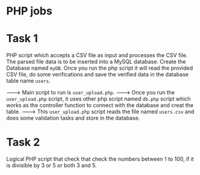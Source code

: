 # PHP jobs

# Task 1

PHP script which accepts a CSV file as input and processes the CSV file. The parsed file data is to be inserted into a MySQL database.
Create the Database named `myDB`.
Once you run the php script it will read the provided CSV file, do some verifications and save the verified data in the database table name `users`.

---> Main script to run is `user_upload.php`.
---> Once you run the `user_upload.php` script, it uses other php script named `db.php` script which works
as the controller function to connect with the database and creat the table.
---> This `user_upload.php` script reads the file named `users.csv` and does some validation tasks and
store in the database.

# Task 2

Logical PHP script that check that check the numbers between 1 to 100, if it is divisible by 3 or 5 or both 3 and 5.
